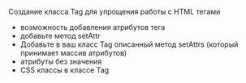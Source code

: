 Создание класса Tag для упрощения работы с HTML тегами
- возможность добавления атрибутов тега
- добавьте метод setAttr
- Добавьте в ваш класс Tag описанный метод setAttrs (который принимает массив атрибутов)
- атрибуты без значения
- CSS классы в классе Tag
